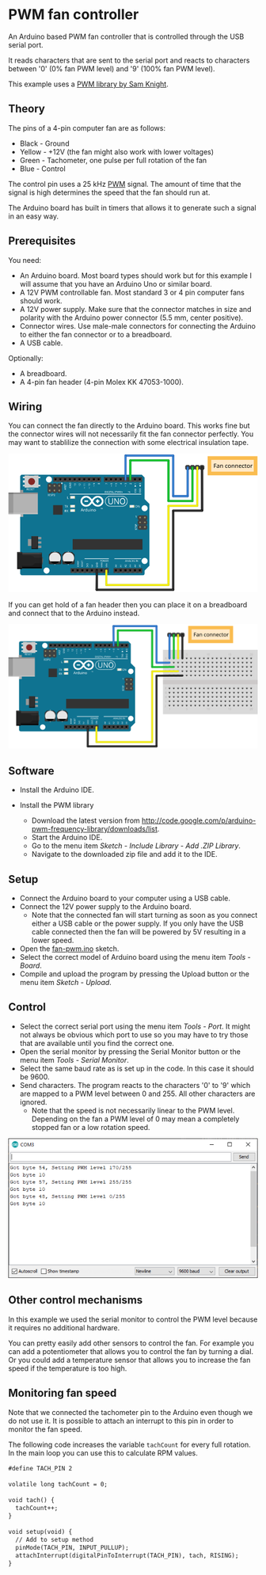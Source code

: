 # PWM fan controller

An Arduino based PWM fan controller that is controlled through the USB serial port.

It reads characters that are sent to the serial port and reacts to characters between '0' (0% fan PWM level) and '9' (100% fan PWM level).

This example uses a [PWM library by Sam Knight](https://forum.arduino.cc/index.php?topic=117425.0).

## Theory

The pins of a 4-pin computer fan are as follows:
* Black - Ground
* Yellow - +12V (the fan might also work with lower voltages)
* Green - Tachometer, one pulse per full rotation of the fan
* Blue - Control

The control pin uses a 25 kHz [PWM](https://en.wikipedia.org/wiki/Pulse-width_modulation) signal. The amount of time that the signal is high determines the speed that the fan should run at.

The Arduino board has built in timers that allows it to generate such a signal in an easy way.

## Prerequisites

You need:

* An Arduino board. Most board types should work but for this example I will assume that you have an Arduino Uno or similar board.
* A 12V PWM controllable fan. Most standard 3 or 4 pin computer fans should work.
* A 12V power supply. Make sure that the connector matches in size and polarity with the Arduino power connector (5.5 mm, center positive).
* Connector wires. Use male-male connectors for connecting the Arduino to either the fan connector or to a breadboard.
* A USB cable.

Optionally:

* A breadboard.
* A 4-pin fan header (4-pin Molex KK 47053-1000).

## Wiring

You can connect the fan directly to the Arduino board. This works fine but the connector wires will not necessarily fit the fan connector perfectly. You may want to stablilize the connection with some electrical insulation tape.

![Wiring directly](fan-pwm-basic_bb.svg)

If you can get hold of a fan header then you can place it on a breadboard and connect that to the Arduino instead.

![Wiring via a breadboard](fan-pwm-breadboard_bb.svg)

## Software

* Install the Arduino IDE.

* Install the PWM library
  * Download the latest version from http://code.google.com/p/arduino-pwm-frequency-library/downloads/list.
  * Start the Arduino IDE.
  * Go to the menu item _Sketch - Include Library - Add .ZIP Library_.
  * Navigate to the downloaded zip file and add it to the IDE.

## Setup

* Connect the Arduino board to your computer using a USB cable.
* Connect the 12V power supply to the Arduino board.
  * Note that the connected fan will start turning as soon as you connect either a USB cable or the power supply. If you only have the USB cable connected then the fan will be powered by 5V resulting in a lower speed.
* Open the [fan-pwm.ino](fan-pwm.ino) sketch.
* Select the correct model of Arduino board using the menu item _Tools - Board_.
* Compile and upload the program by pressing the Upload button or the menu item _Sketch - Upload_.

## Control

* Select the correct serial port using the menu item _Tools - Port_. It might not always be obvious which port to use so you may have to try those that are available until you find the correct one.
* Open the serial monitor by pressing the Serial Monitor button or the menu item _Tools - Serial Monitor_.
* Select the same baud rate as is set up in the code. In this case it should be 9600.
* Send characters. The program reacts to the characters '0' to '9' which are mapped to a PWM level between 0 and 255. All other characters are ignored.
  * Note that the speed is not necessarily linear to the PWM level. Depending on the fan a PWM level of 0 may mean a completely stopped fan or a low rotation speed.

![Serial Monitor window](pwm-serial-monitor.png)

## Other control mechanisms

In this example we used the serial monitor to control the PWM level because it requires no additional hardware.

You can pretty easily add other sensors to control the fan. For example you can add a potentiometer that allows you to control the fan by turning a dial. Or you could add a temperature sensor that allows you to increase the fan speed if the temperature is too high.

## Monitoring fan speed

Note that we connected the tachometer pin to the Arduino even though we do not use it. It is possible to attach an interrupt to this pin in order to monitor the fan speed.

The following code increases the variable `tachCount` for every full rotation. In the main loop you can use this to calculate RPM values.

```
#define TACH_PIN 2

volatile long tachCount = 0;

void tach() {
  tachCount++;
}

void setup(void) {
  // Add to setup method
  pinMode(TACH_PIN, INPUT_PULLUP);
  attachInterrupt(digitalPinToInterrupt(TACH_PIN), tach, RISING);
}
```